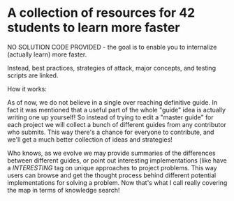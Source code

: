# A collection of resources for 42 students to learn more faster

NO SOLUTION CODE PROVIDED - the goal is to enable you to internalize (actually learn) more faster.

Instead, best practices, strategies of attack, major concepts, and testing scripts are linked.

How it works:

As of now, we do not believe in a single over reaching definitive guide.  In fact it was mentioned that a useful part of the 
whole "guide" idea is actually writing one up yourself!  So instead of trying to edit a "master guide" for each project
we will collect a bunch of different guides from any contributor who submits.  This way there's a chance for everyone
to contribute, and we'll get a much better collection of ideas and strategies!

Who knows, as we evolve we may provide summaries of the differences between different guides, or point out interesting
implementations (like have a *INTERESTING* tag on unique approaches to project problems.  This way users can browse 
and get the thought process behind different potential implementations for solving a problem.  Now that's what I call
really covering the map in terms of knowledge search!



